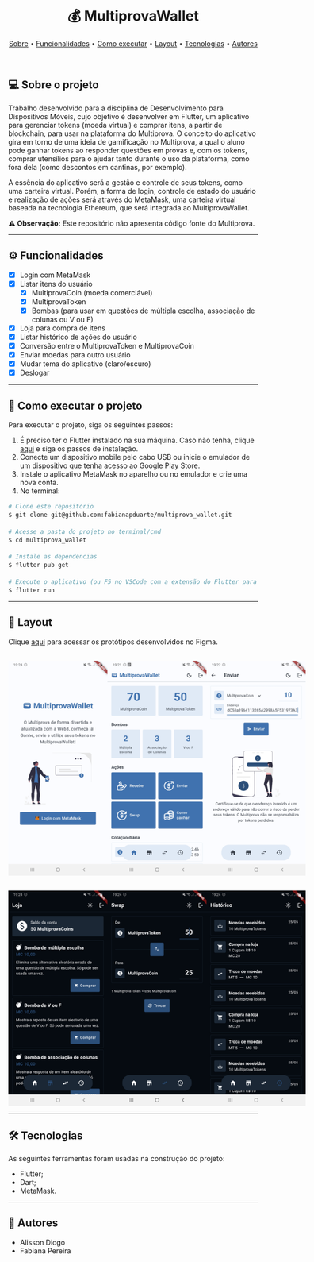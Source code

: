 <h1 align="center"> 
	💰 MultiprovaWallet
</h1>

<p align="center">
  <a href="#-sobre-o-projeto">Sobre</a> •
  <a href="#-funcionalidades">Funcionalidades</a> •
  <a href="#-como-executar-o-projeto">Como executar</a> • 
  <a href="#-layout">Layout</a> • 
  <a href="#-tecnologias">Tecnologias</a> • 
  <a href="#-autores">Autores</a>
</p>

<br>

## 💻 Sobre o projeto

Trabalho desenvolvido para a disciplina de Desenvolvimento para Dispositivos Móveis, cujo objetivo é desenvolver em Flutter, um aplicativo para gerenciar tokens (moeda virtual) e comprar itens, a partir de blockchain, para usar na plataforma do Multiprova. O conceito do aplicativo gira em torno de uma ideia de gamificação no Multiprova, a qual o aluno pode ganhar tokens ao responder questões em provas e, com os tokens, comprar utensílios para o ajudar tanto durante o uso da plataforma, como fora dela (como descontos em cantinas, por exemplo).

A essência do aplicativo será a gestão e controle de seus tokens, como uma carteira virtual. Porém, a forma de login, controle de estado do usuário e realização de ações será através do MetaMask, uma carteira virtual baseada na tecnologia Ethereum, que será integrada ao MultiprovaWallet.

**⚠ Observação:** Este repositório não apresenta código fonte do Multiprova.

---

## ⚙ Funcionalidades

- [x] Login com MetaMask
- [x] Listar itens do usuário
  - [x] MultiprovaCoin (moeda comerciável)
  - [x] MultiprovaToken
  - [x] Bombas (para usar em questões de múltipla escolha, associação de colunas ou V ou F)
- [x] Loja para compra de itens
- [x] Listar histórico de ações do usuário
- [x] Conversão entre o MultiprovaToken e MultiprovaCoin
- [x] Enviar moedas para outro usuário
- [x] Mudar tema do aplicativo (claro/escuro)
- [x] Deslogar

---

## 🚀 Como executar o projeto

Para executar o projeto, siga os seguintes passos:

1. É preciso ter o Flutter instalado na sua máquina. Caso não tenha, clique [aqui](https://docs.flutter.dev/get-started/install) e siga os passos de instalação.
2. Conecte um dispositivo mobile pelo cabo USB ou inicie o emulador de um dispositivo que tenha acesso ao Google Play Store.
3. Instale o aplicativo MetaMask no aparelho ou no emulador e crie uma nova conta.
4. No terminal:

```bash
# Clone este repositório
$ git clone git@github.com:fabianapduarte/multiprova_wallet.git

# Acesse a pasta do projeto no terminal/cmd
$ cd multiprova_wallet

# Instale as dependências
$ flutter pub get

# Execute o aplicativo (ou F5 no VSCode com a extensão do Flutter para debug)
$ flutter run
```

---

## 🎨 Layout

Clique [aqui](https://www.figma.com/design/GJ0Eagf5jzYRbhMDnIOvBY/App---MultiprovaWallet?t=ROUlFxLAxdwjl2tG-0) para acessar os protótipos desenvolvidos no Figma.

<p style="display: flex; justify-content: space-around; margin-bottom: 8px;">
  <img src="./.github/login.jpg" width="200px" style="margin-top: 16px" />
  <img src="./.github/home.jpg" width="200px" style="margin-top: 16px" />
  <img src="./.github/send.jpg" width="200px" style="margin-top: 16px" />
</p>

<p style="display: flex; justify-content: space-around;">
  <img src="./.github/store.jpg" width="200px" style="margin-top: 16px" />
  <img src="./.github/swap.jpg" width="200px" style="margin-top: 16px" />
  <img src="./.github/history.jpg" width="200px" style="margin-top: 16px" />
</p>

---

## 🛠 Tecnologias

As seguintes ferramentas foram usadas na construção do projeto:

- Flutter;
- Dart;
- MetaMask.

---

## 👥 Autores

- Alisson Diogo
- Fabiana Pereira
